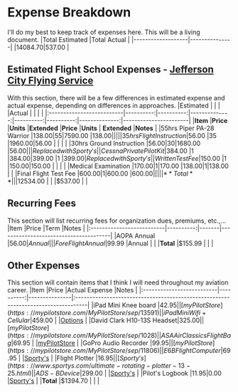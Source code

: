 # Expense Breakdown
I'll do my best to keep track of expenses here. This will be a living document.
|Total Estimated	|Total Actual	|
|-------------------|---------------|
|$14084.70			|$537.00		|

## Estimated Flight School Expenses - [Jefferson City Flying Service](http://jcfs.net)
With this section, there will be a few differences in estimated expense and actual expense, depending on differences in approaches.
|Estimated	 				|           |           |              	|Actual	    |           |              	|						|
|:--------------------------|----------:|----------:|--------------:|----------:|----------:|--------------:|-----------------------|
|**Item**  					|**Price** 	|**Units** 	|**Extended** 	|**Price**	|**Units**	| **Extended**	|**Notes**				|
|55hrs Piper PA-28 Warrior	|$138.00	|55			|$7590.00		|$138.00	|			|				|						|
|35hrs Flight Instruction	|$56.00		|35			|$1960.00		|$56.00		|			|				|						|
|30hrs Ground Instruction	|$56.00		|30			|$1680.00		|$56.00		|			|				|Replaced with Sporty's	|
|Cessna Private Pilot Kit	|$384.00	|1 			|$384.00		|$399.00	|1			|$399.00		|Replaced with Sporty's |
|Written Test Fee			|$150.00	|1			|$150.00		|$150.00	|			|				|						|
|Medical Examination		|$170.00	|1			|$170.00		|$138.00	|1			|$138.00		|						|
|Final Flight Test Fee		|$600.00	|1			|$600.00		|$600.00	|			|				|						|
|**Total**					|			|			|$12534.00		|			|			|$537.00		|						|

## Recurring Fees
This section will list recurring fees for organization dues, premiums, etc.,...
|Item						|Price		|Term	|Notes									|
|:--------------------------|----------:|-------|---------------------------------------|
|AOPA Annual				|$56.00		|Annual	|										|
|ForeFlight Annual			|$99.99		|Annual |		 				 				|
|**Total**					|$155.99	|		|										|

## Other Expenses
This section will contain items that I think I will need throughout my aviation career.
|Item						|Price		|Actual Expense	|Notes																				|
|:--------------------------|----------:|---------------|:----------------------------------------------------------------------------------|
|iPad Mini Knee board		|$42.95		|				|[myPilotStore](https://mypilotstore.com/MyPilotStore/sep/13591)					|
|iPad Mini Wifi+Cellular	|$459.00	|				|[Options](https://foreflight.com/support/buying-guide/)							|
|David Clark H10-13S Headset|$325.00	|				|[myPilotStore](https://mypilotstore.com/MyPilotStore/sep/1028)						|
|ASA AirClassics Flight Bag	|$69.95		|				|[myPilotStore](https://mypilotstore.com/MyPilotStore/sep/2531)						|
|GoPro Audio Recorder		|$99.95		|				|[myPilotStore](https://mypilotstore.com/MyPilotStore/sep/11806)					|
|E6B Flight Computer		|$69.95		|				|[Sporty's](https://www.sportys.com/sporty-s-electronic-e6b-flight-computer.html)	|
|Flight Plotter				|$16.95		|				|[Sporty's](https://www.sportys.com/ultimate-rotating-plotter-13-25.html)			|
|ADS-B Device				|$299.00	|				|[Sporty's](https://www.sportys.com/foreflight-sentry-mini-ads-b-receiver.html)		|
|Pilot's Logbook			|$11.95		|$0.00			|[Sporty's](https://www.sportys.com/pilot-s-flight-logbook-and-record.html)			|
|**Total**					|$1394.70	|				|																					|